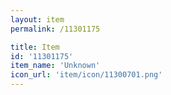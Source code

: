 ```yaml
---
layout: item
permalink: /11301175

title: Item
id: '11301175'
item_name: 'Unknown'
icon_url: 'item/icon/11300701.png'
---
```

